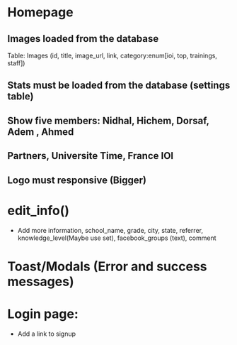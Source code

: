 # Homepage 
## Images loaded from the database
Table:
Images (id, title, image_url, link, category:enum[ioi, top, trainings, staff])

## Stats must be loaded from the database (settings table)

## Show five members: Nidhal, Hichem, Dorsaf, Adem , Ahmed

## Partners, Universite Time, France IOI

## Logo must responsive (Bigger)


# edit_info()
- Add more information, school_name, grade, city, state, referrer, knowledge_level(Maybe use set), facebook_groups (text), comment


# Toast/Modals (Error and success messages)




# Login page:
- Add a link to signup 
